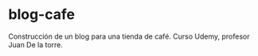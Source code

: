 # blog-cafe
Construcción de un blog para una tienda de café. Curso Udemy, profesor Juan De la torre. 
